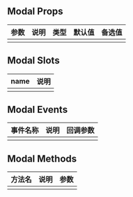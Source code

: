 ## Modal Props

| 参数         |   说明         | 类型     | 默认值      | 备选值            |
| ----------- | ------------- | -------- | --------- | ---------------- |
|             |               |           |          |                  |

## Modal Slots

|   name  |      说明       |
|  ------  |    ---------   |
|          |                |

## Modal Events

|   事件名称   |    说明   |  回调参数  |
| -------    | --------- |  --------- |
|            |           |            |

## Modal Methods

|  方法名  |   说明   |   参数   |
| ------- | ------  |  ------  |
|         |         |          |

